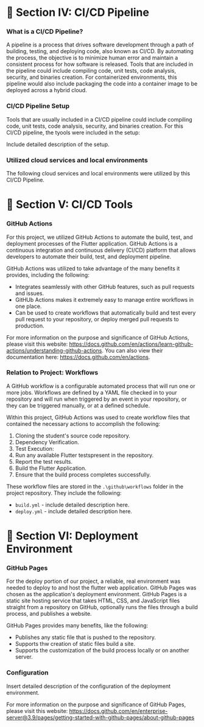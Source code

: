 # :diamond_shape_with_a_dot_inside: Section IV: CI/CD Pipeline

### What is a CI/CD Pipeline?
A pipeline is a process that drives software development through a path of building, testing, and deploying code, also known as CI/CD. By automating the process, the objective is to minimize human error and maintain a consistent process for how software is released.
Tools that are included in the pipeline could include compiling code, unit tests, code analysis, security, and binaries creation. For containerized environments, this pipeline would also include packaging the code into a container image to be deployed across a hybrid cloud.

### CI/CD Pipeline Setup
Tools that are usually included in a CI/CD pipeline could include compiling code, unit tests, code analysis, security, and binaries creation.
For this CI/CD pipeline, the tyools were included in the setup:

Include detailed description of the setup.

### Utilized cloud services and local environments
The following cloud services and local environments were utilized by this CI/CD Pipeline.

# :diamond_shape_with_a_dot_inside: Section V: CI/CD Tools
### GitHub Actions
For this project, we utilized GitHub Actions to automate the build, test, and deployment processes of the Flutter application. GitHub Actions is a continuous integration and continuous delivery (CI/CD) platform that allows developers to automate their  build, test, and deployment pipeline. 

GitHub Actions was utilized to take advantage of the many benefits it provides, including the following:
- Integrates seamlessly with other GitHub features, such as pull requests and issues.
- GitHUb Actions makes it extremely easy to manage entire workflows in one place.
- Can be used to create workflows that automatically build and test every pull request to your repository, or deploy merged pull requests to production.

For more information on the purpose and significance of GitHub Actions, please visit this website: https://docs.github.com/en/actions/learn-github-actions/understanding-github-actions.
You can also view their documentation here: https://docs.github.com/en/actions.

### Relation to Project: Workflows
A GitHub workflow is a configurable automated process that will run one or more jobs. Workflows are defined by a YAML file checked in to your repository and will run when triggered by an event in your repository, or they can be triggered manually, or at a defined schedule.

Within this project, GitHub Actions was used to create workflow files that contained the necessary actions to accomplish the following:
1. Cloning the student's source code repository.
2. Dependency Verification.
3. Test Execution:
4. Run any available Flutter testspresent in the repository.
5. Report the test results.
6. Build the Flutter Application.
7. Ensure that the build process completes successfully.


These workflow files are stored in the `.\github\workflows` folder in the project repository. They include the following:
- `build.yml` - include detailed description here.
- `deploy.yml` - include detailed description here.


# :diamond_shape_with_a_dot_inside: Section VI: Deployment Environment
### GitHub Pages
For the deploy portion of our project, a reliable, real environment was needed to deploy to and host the flutter web application. GitHub Pages was chosen as the application's deployment environment. GitHub Pages is a static site hosting service that takes HTML, CSS, and JavaScript files straight from a repository on GitHub, optionally runs the files through a build process, and publishes a website.

GitHub Pages provides many benefits, like the following:
- Publishes any static file that is pushed to the repository.
- Supports thw creation of  static files build a site.
- Supports the customization of the build process locally or on another server.
  

### Configuration
Insert detailed description of the configuration of the deployment environment.

For more information on the purpose and significance of GitHub Pages, please visit this website: https://docs.github.com/en/enterprise-server@3.9/pages/getting-started-with-github-pages/about-github-pages
